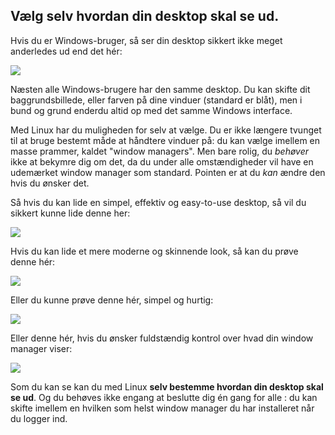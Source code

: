 <?php require("../../entete.php"); ?> <?php require("../../base.php"); ?> <?php require("../../fonctions.php"); ?>

<div id="corps">

<h2>Vælg selv hvordan din desktop skal se ud.</h2>

<p>Hvis du er Windows-bruger, så ser din desktop sikkert ikke meget anderledes ud end det hér:</p>

<img src="Images/windows_vista.jpg" />

<p>Næsten alle Windows-brugere har den samme desktop. Du kan skifte dit baggrundsbillede, eller farven på dine vinduer (standard er blåt), men i bund og grund enderdu altid op med det samme Windows interface.</p>

<p>Med Linux har du muligheden for selv at vælge. Du er ikke længere tvunget til at bruge bestemt måde at håndtere vinduer på: du kan vælge imellem en masse prammer, kaldet "window managers". Men bare rolig, du <i>behøver</i> ikke at bekymre dig om det, da du under alle omstændigheder vil have en udemærket window manager som standard. Pointen er at du <i>kan</i> ændre den hvis du ønsker det.</p>

<p>Så hvis du kan lide en simpel, effektiv og easy-to-use desktop, så vil du sikkert kunne lide denne her:</p>

<img src="Images/ubuntu.jpg"/>

<p>Hvis du kan lide et mere moderne og skinnende look, så kan du prøve denne hér:</p>

<img src="Images/kde.png" />

<p>Eller du kunne prøve denne hér, simpel og hurtig:</p>

<img src="Images/xfce.jpg" />

<p>Eller denne hér, hvis du ønsker fuldstændig kontrol over hvad din window manager viser:</p>

<img src="Images/wm.jpg" />

<p>Som du kan se kan du med Linux <b>selv bestemme hvordan din desktop skal se ud</b>. Og du behøves ikke engang at beslutte dig én gang for alle : du kan skifte imellem en hvilken som helst window manager du har installeret når du logger ind.</p>

</div>


